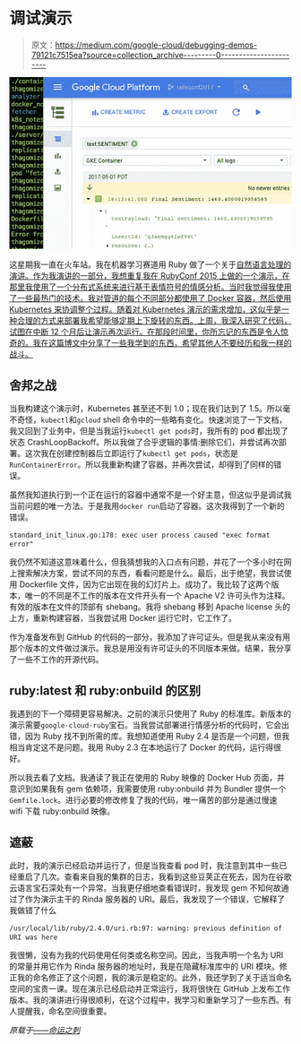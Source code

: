 # 调试演示

> 原文：<https://medium.com/google-cloud/debugging-demos-79121c7515ea?source=collection_archive---------0----------------------->

![](img/59205b0e1c063dead696937ee0261484.png)

这星期我一直在火车站。我在机器学习赛道用 Ruby 做了一个关于[自然语言处理的演讲。作为我演讲的一部分，我想重复我在 RubyConf 2015 上做的一个演示，在那里我使用了一个分布式系统来进行基于表情符号的情感分析。当时我觉得我使用了一些最热门的技术。我对管道的每个不同部分都使用了 Docker 容器，然后使用 Kubernetes 来协调整个过程。随着对 Kubernetes 演示的需求增加，这似乎是一种合理的方式来部署我希望能够定期上下旋转的东西。上周，我深入研究了代码，试图在中断 12 个月后让演示再次运行。在那段时间里，你所忘记的东西是令人惊奇的。我在这篇博文中分享了一些我学到的东西，希望其他人不要经历和我一样的战斗。](http://www.thagomizer.com/blog/2017/04/13/the-google-nlp-api-meets-ruby.html)

## 舍邦之战

当我构建这个演示时，Kubernetes 甚至还不到 1.0；现在我们达到了 1.5。所以毫不奇怪，`kubectl`和`gcloud` shell 命令中的一些略有变化。快速浏览了一下文档，我又回到了业务中，但是当我运行`kubectl get pods`时，我所有的 pod 都出现了状态 CrashLoopBackoff。所以我做了合乎逻辑的事情:删除它们，并尝试再次部署。这次我在创建控制器后立即运行了`kubectl get pods`，状态是`RunContainerError`。所以我重新构建了容器，并再次尝试，却得到了同样的错误。

虽然我知道执行到一个正在运行的容器中通常不是一个好主意，但这似乎是调试我当前问题的唯一方法。于是我用`docker run`启动了容器。这次我得到了一个新的错误。

```
standard_init_linux.go:178: exec user process caused "exec format error"
```

我仍然不知道这意味着什么，但我猜想我的入口点有问题，并花了一个多小时在网上搜索解决方案，尝试不同的东西，看看问题是什么。最后，出于绝望，我尝试使用 Dockerfile 文件，因为它出现在我的幻灯片上。成功了。我比较了这两个版本，唯一的不同是不工作的版本在文件开头有一个 Apache V2 许可头作为注释。有效的版本在文件的顶部有 shebang。我将 shebang 移到 Apache license 头的上方，重新构建容器，当我尝试用 Docker 运行它时，它工作了。

作为准备发布到 GitHub 的代码的一部分，我添加了许可证头。但是我从来没有用那个版本的文件做过演示。我总是用没有许可证头的不同版本来做。结果，我分享了一些不工作的开源代码。

## ruby:latest 和 ruby:onbuild 的区别

我遇到的下一个障碍更容易解决。之前的演示只使用了 Ruby 的标准库。新版本的演示需要`google-cloud-ruby`宝石。当我尝试部署进行情感分析的代码时，它会出错，因为 Ruby 找不到所需的库。我想知道使用 Ruby 2.4 是否是一个问题，但我相当肯定这不是问题。我用 Ruby 2.3 在本地运行了 Docker 的代码，运行得很好。

所以我去看了文档。我通读了我正在使用的 Ruby 映像的 Docker Hub 页面，并意识到如果我有 gem 依赖项，我需要使用 ruby:onbuild 并为 Bundler 提供一个`Gemfile.lock`。进行必要的修改修复了我的代码，唯一痛苦的部分是通过慢速 wifi 下载 ruby:onbuild 映像。

## 遮蔽

此时，我的演示已经启动并运行了，但是当我查看 pod 时，我注意到其中一些已经重启了几次。查看来自我的集群的日志，我看到这些豆荚正在死去，因为在谷歌云语言宝石深处有一个异常。当我更仔细地查看错误时，我发现 gem 不知何故通过了作为演示主干的 Rinda 服务器的 URI。最后，我发现了一个错误，它解释了我做错了什么

```
/usr/local/lib/ruby/2.4.0/uri.rb:97: warning: previous definition of URI was here
```

我很懒，没有为我的代码使用任何类或名称空间。因此，当我声明一个名为 URI 的常量并用它作为 Rinda 服务器的地址时，我是在隐藏标准库中的 URI 模块。修正我的命名修正了这个问题，我的演示是稳定的。此外，我还学到了关于适当命名空间的宝贵一课。现在演示已经启动并正常运行，我将很快在 GitHub 上发布工作版本。我的演讲进行得很顺利，在这个过程中，我学习和重新学习了一些东西。有人提醒我，命名空间很重要。

*原载于*[*——命运之刺*](http://thagomizer.com/blog/2017/04/27/debugging-demos.html)